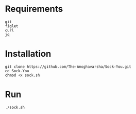 <h1>Requirements</h1>

```
git
figlet
curl
jq
```


<h1>Installation</h1>

```
git clone https://github.com/The-Amoghavarsha/Sock-You.git
cd Sock-You
chmod +x sock.sh
```

<h1>Run</h1>

```
./sock.sh
```
